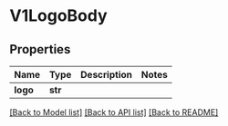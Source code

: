 # V1LogoBody

## Properties
Name | Type | Description | Notes
------------ | ------------- | ------------- | -------------
**logo** | **str** |  | 

[[Back to Model list]](../README.md#documentation-for-models) [[Back to API list]](../README.md#documentation-for-api-endpoints) [[Back to README]](../README.md)


